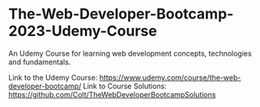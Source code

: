 # The-Web-Developer-Bootcamp-2023-Udemy-Course
An Udemy Course for learning web development concepts, technologies and fundamentals.

Link to the Udemy Course: https://www.udemy.com/course/the-web-developer-bootcamp/
Link to Course Solutions: https://github.com/Colt/TheWebDeveloperBootcampSolutions
